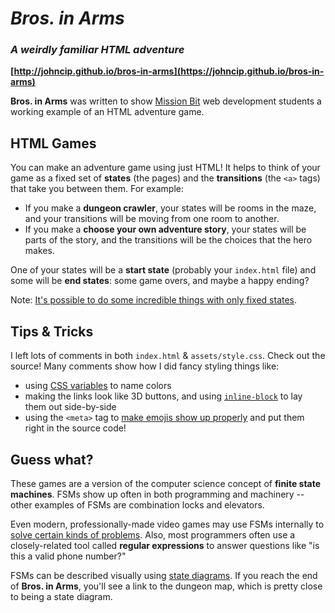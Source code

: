 # *Bros. in Arms*

### *A weirdly familiar HTML adventure*

**[http://johncip.github.io/bros-in-arms](https://johncip.github.io/bros-in-arms)**

**Bros. in Arms** was written to show [Mission Bit](https://missionbit.com) web development students a working example of an HTML adventure game.

## HTML Games

You can make an adventure game using just HTML! It helps to think of your game as a fixed set of **states** (the pages) and the **transitions** (the `<a>` tags) that take you between them. For example:

* If you make a **dungeon crawler**, your states will be rooms in the maze, and your transitions will be moving from one room to another.
* If you make a **choose your own adventure story**, your states will be parts of the story, and the transitions will be the choices that the hero makes.

One of your states will be a **start state** (probably your `index.html` file) and some will be **end states**: some game overs, and maybe a happy ending?

Note: [It's possible to do some incredible things with only fixed states](https://codepen.io/jcoulterdesign/pen/NOMeEb).

## Tips & Tricks

I left lots of comments in both `index.html` & `assets/style.css`. Check out the source! Many comments show how I did fancy styling things like:

* using [CSS variables](https://developer.mozilla.org/en-US/docs/Web/CSS/Using_CSS_variables) to name colors
* making the links look like 3D buttons, and using [`inline-block`](http://dustwell.com/div-span-inline-block.html) to lay them out side-by-side
* using the `<meta>` tag to [make emojis show up properly](https://www.kirupa.com/html5/emoji.htm) and put them right in the source code!

## Guess what?

These games are a version of the computer science concept of **finite state machines**. FSMs show up often in both programming and machinery -- other examples of FSMs are combination locks and elevators. 

Even modern, professionally-made video games may use FSMs internally to [solve certain kinds of problems](http://gameprogrammingpatterns.com/state.html#finite-state-machines-to-the-rescue). Also, most programmers often use a closely-related tool called **regular expressions** to answer questions like "is this a valid phone number?"

FSMs can be described visually using [state diagrams](https://en.wikipedia.org/wiki/State_diagram). If you reach the end of **Bros. in Arms**, you'll see a link to the dungeon map, which is pretty close to being a state diagram.
